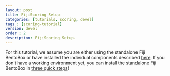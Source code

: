 ```yaml
---
layout: post
title: FijiScoring Setup
categories: [tutorials, scoring, devel]
tags : [scoring-tutorial]
version: devel
order : 2
description: FijiScoring Setup.
---
```

For this tutorial, we assume you are either using the standalone Fiji BentoBox or have
installed the individual components described [here](http://www.fiji.org/getstarted/).
If you don't have a working environment yet, you can install the standalone Fiji BentoBox
in [three quick steps](http://www.fiji.org/#tryit)!

